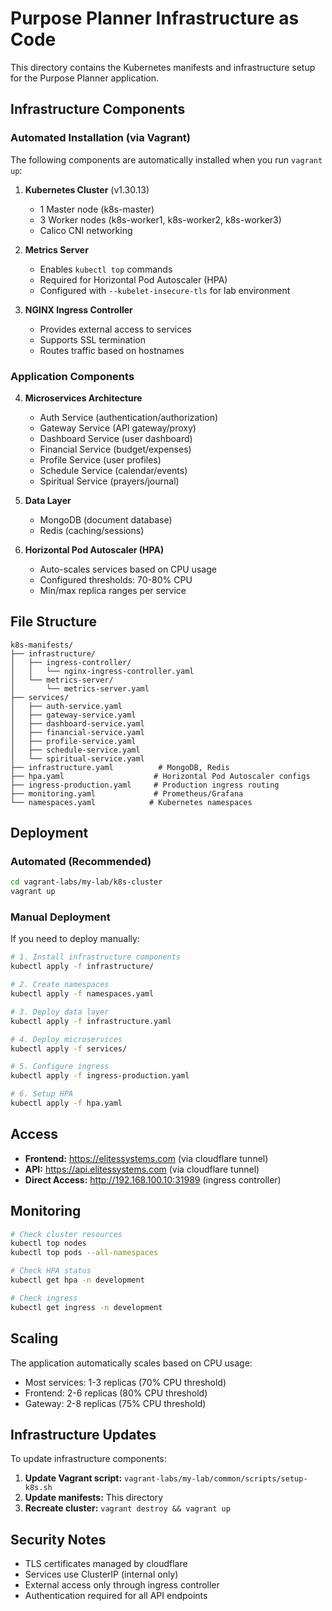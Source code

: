# Purpose Planner Infrastructure as Code

This directory contains the Kubernetes manifests and infrastructure setup for the Purpose Planner application.

## Infrastructure Components

### Automated Installation (via Vagrant)
The following components are automatically installed when you run `vagrant up`:

1. **Kubernetes Cluster** (v1.30.13)
   - 1 Master node (k8s-master)
   - 3 Worker nodes (k8s-worker1, k8s-worker2, k8s-worker3)
   - Calico CNI networking

2. **Metrics Server**
   - Enables `kubectl top` commands
   - Required for Horizontal Pod Autoscaler (HPA)
   - Configured with `--kubelet-insecure-tls` for lab environment

3. **NGINX Ingress Controller**
   - Provides external access to services
   - Supports SSL termination
   - Routes traffic based on hostnames

### Application Components

4. **Microservices Architecture**
   - Auth Service (authentication/authorization)
   - Gateway Service (API gateway/proxy)
   - Dashboard Service (user dashboard)
   - Financial Service (budget/expenses)
   - Profile Service (user profiles)
   - Schedule Service (calendar/events)
   - Spiritual Service (prayers/journal)

5. **Data Layer**
   - MongoDB (document database)
   - Redis (caching/sessions)

6. **Horizontal Pod Autoscaler (HPA)**
   - Auto-scales services based on CPU usage
   - Configured thresholds: 70-80% CPU
   - Min/max replica ranges per service

## File Structure

```
k8s-manifests/
├── infrastructure/
│   ├── ingress-controller/
│   │   └── nginx-ingress-controller.yaml
│   └── metrics-server/
│       └── metrics-server.yaml
├── services/
│   ├── auth-service.yaml
│   ├── gateway-service.yaml
│   ├── dashboard-service.yaml
│   ├── financial-service.yaml
│   ├── profile-service.yaml
│   ├── schedule-service.yaml
│   └── spiritual-service.yaml
├── infrastructure.yaml          # MongoDB, Redis
├── hpa.yaml                    # Horizontal Pod Autoscaler configs
├── ingress-production.yaml     # Production ingress routing
├── monitoring.yaml             # Prometheus/Grafana
└── namespaces.yaml            # Kubernetes namespaces
```

## Deployment

### Automated (Recommended)
```bash
cd vagrant-labs/my-lab/k8s-cluster
vagrant up
```

### Manual Deployment
If you need to deploy manually:

```bash
# 1. Install infrastructure components
kubectl apply -f infrastructure/

# 2. Create namespaces
kubectl apply -f namespaces.yaml

# 3. Deploy data layer
kubectl apply -f infrastructure.yaml

# 4. Deploy microservices
kubectl apply -f services/

# 5. Configure ingress
kubectl apply -f ingress-production.yaml

# 6. Setup HPA
kubectl apply -f hpa.yaml
```

## Access

- **Frontend:** https://elitessystems.com (via cloudflare tunnel)
- **API:** https://api.elitessystems.com (via cloudflare tunnel)
- **Direct Access:** http://192.168.100.10:31989 (ingress controller)

## Monitoring

```bash
# Check cluster resources
kubectl top nodes
kubectl top pods --all-namespaces

# Check HPA status
kubectl get hpa -n development

# Check ingress
kubectl get ingress -n development
```

## Scaling

The application automatically scales based on CPU usage:
- Most services: 1-3 replicas (70% CPU threshold)
- Frontend: 2-6 replicas (80% CPU threshold)  
- Gateway: 2-8 replicas (75% CPU threshold)

## Infrastructure Updates

To update infrastructure components:

1. **Update Vagrant script:** `vagrant-labs/my-lab/common/scripts/setup-k8s.sh`
2. **Update manifests:** This directory
3. **Recreate cluster:** `vagrant destroy && vagrant up`

## Security Notes

- TLS certificates managed by cloudflare
- Services use ClusterIP (internal only)
- External access only through ingress controller
- Authentication required for all API endpoints